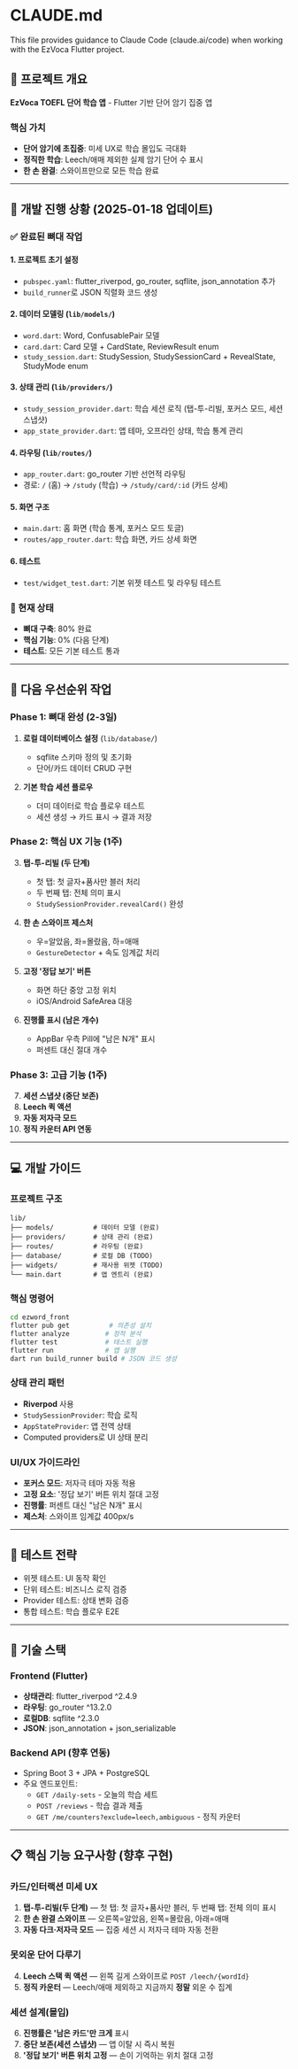 # CLAUDE.md

This file provides guidance to Claude Code (claude.ai/code) when working with the EzVoca Flutter project.

## 🎯 프로젝트 개요

**EzVoca TOEFL 단어 학습 앱** - Flutter 기반 단어 암기 집중 앱

### 핵심 가치
- **단어 암기에 초집중**: 미세 UX로 학습 몰입도 극대화
- **정직한 학습**: Leech/애매 제외한 실제 암기 단어 수 표시
- **한 손 완결**: 스와이프만으로 모든 학습 완료

---

## 📅 개발 진행 상황 (2025-01-18 업데이트)

### ✅ 완료된 뼈대 작업

#### 1. **프로젝트 초기 설정**
- `pubspec.yaml`: flutter_riverpod, go_router, sqflite, json_annotation 추가
- `build_runner`로 JSON 직렬화 코드 생성

#### 2. **데이터 모델링 (`lib/models/`)**
- `word.dart`: Word, ConfusablePair 모델
- `card.dart`: Card 모델 + CardState, ReviewResult enum
- `study_session.dart`: StudySession, StudySessionCard + RevealState, StudyMode enum

#### 3. **상태 관리 (`lib/providers/`)**
- `study_session_provider.dart`: 학습 세션 로직 (탭-투-리빌, 포커스 모드, 세션 스냅샷)
- `app_state_provider.dart`: 앱 테마, 오프라인 상태, 학습 통계 관리

#### 4. **라우팅 (`lib/routes/`)**
- `app_router.dart`: go_router 기반 선언적 라우팅
- 경로: `/` (홈) → `/study` (학습) → `/study/card/:id` (카드 상세)

#### 5. **화면 구조**
- `main.dart`: 홈 화면 (학습 통계, 포커스 모드 토글)
- `routes/app_router.dart`: 학습 화면, 카드 상세 화면

#### 6. **테스트**
- `test/widget_test.dart`: 기본 위젯 테스트 및 라우팅 테스트

### 🔄 현재 상태
- **뼈대 구축**: 80% 완료 
- **핵심 기능**: 0% (다음 단계)
- **테스트**: 모든 기본 테스트 통과

---

## 🚀 다음 우선순위 작업

### Phase 1: 뼈대 완성 (2-3일)
1. **로컬 데이터베이스 설정** (`lib/database/`)
   - sqflite 스키마 정의 및 초기화
   - 단어/카드 데이터 CRUD 구현
   
2. **기본 학습 세션 플로우**
   - 더미 데이터로 학습 플로우 테스트
   - 세션 생성 → 카드 표시 → 결과 저장

### Phase 2: 핵심 UX 기능 (1주)
3. **탭-투-리빌 (두 단계)**
   - 첫 탭: 첫 글자+품사만 블러 처리
   - 두 번째 탭: 전체 의미 표시
   - `StudySessionProvider.revealCard()` 완성

4. **한 손 스와이프 제스처**
   - 우=알았음, 좌=몰랐음, 하=애매
   - `GestureDetector` + 속도 임계값 처리

5. **고정 '정답 보기' 버튼**
   - 화면 하단 중앙 고정 위치
   - iOS/Android SafeArea 대응

6. **진행률 표시 (남은 개수)**
   - AppBar 우측 Pill에 "남은 N개" 표시
   - 퍼센트 대신 절대 개수

### Phase 3: 고급 기능 (1주)
7. **세션 스냅샷 (중단 보존)**
8. **Leech 퀵 액션**
9. **자동 저자극 모드**
10. **정직 카운터 API 연동**

---

## 💻 개발 가이드

### 프로젝트 구조
```
lib/
├── models/          # 데이터 모델 (완료)
├── providers/       # 상태 관리 (완료)
├── routes/          # 라우팅 (완료)
├── database/        # 로컬 DB (TODO)
├── widgets/         # 재사용 위젯 (TODO)
└── main.dart        # 앱 엔트리 (완료)
```

### 핵심 명령어
```bash
cd ezword_front
flutter pub get          # 의존성 설치
flutter analyze         # 정적 분석
flutter test            # 테스트 실행
flutter run             # 앱 실행
dart run build_runner build # JSON 코드 생성
```

### 상태 관리 패턴
- **Riverpod** 사용
- `StudySessionProvider`: 학습 로직
- `AppStateProvider`: 앱 전역 상태
- Computed providers로 UI 상태 분리

### UI/UX 가이드라인
- **포커스 모드**: 저자극 테마 자동 적용
- **고정 요소**: '정답 보기' 버튼 위치 절대 고정
- **진행률**: 퍼센트 대신 "남은 N개" 표시
- **제스처**: 스와이프 임계값 400px/s

---

## 🧪 테스트 전략
- 위젯 테스트: UI 동작 확인
- 단위 테스트: 비즈니스 로직 검증
- Provider 테스트: 상태 변화 검증
- 통합 테스트: 학습 플로우 E2E

---

## 🔧 기술 스택

### Frontend (Flutter)
- **상태관리**: flutter_riverpod ^2.4.9
- **라우팅**: go_router ^13.2.0
- **로컬DB**: sqflite ^2.3.0
- **JSON**: json_annotation + json_serializable

### Backend API (향후 연동)
- Spring Boot 3 + JPA + PostgreSQL
- 주요 엔드포인트:
  - `GET /daily-sets` - 오늘의 학습 세트
  - `POST /reviews` - 학습 결과 제출  
  - `GET /me/counters?exclude=leech,ambiguous` - 정직 카운터

---

## 📋 핵심 기능 요구사항 (향후 구현)

### 카드/인터랙션 미세 UX
1. **탭-투-리빌(두 단계)** — 첫 탭: 첫 글자+품사만 블러, 두 번째 탭: 전체 의미 표시
2. **한 손 완결 스와이프** — 오른쪽=알았음, 왼쪽=몰랐음, 아래=애매
3. **자동 다크·저자극 모드** — 집중 세션 시 저자극 테마 자동 전환

### 못외운 단어 다루기
4. **Leech 스택 퀵 액션** — 왼쪽 길게 스와이프로 `POST /leech/{wordId}`
5. **정직 카운터** — Leech/애매 제외하고 지금까지 **정말** 외운 수 집계

### 세션 설계(몰입)
6. **진행률은 '남은 카드'만 크게** 표시
7. **중단 보존(세션 스냅샷)** — 앱 이탈 시 즉시 복원
8. **'정답 보기' 버튼 위치 고정** — 손이 기억하는 위치 절대 고정